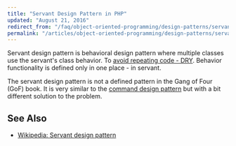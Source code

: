 ```yaml
---
title: "Servant Design Pattern in PHP"
updated: "August 21, 2016"
redirect_from: "/faq/object-oriented-programming/design-patterns/servant/"
permalink: "/articles/object-oriented-programming/design-patterns/servant/"
---
```


Servant design pattern is behavioral design pattern where multiple classes use
the servant's class behavior. To
[avoid repeating code - DRY](https://en.wikipedia.org/wiki/Don%27t_repeat_yourself).
Behavior functionality is defined only in one place - in servant.

The servant design pattern is not a defined pattern in the Gang of Four (GoF)
book. It is very similar to the
[command design pattern](/faq/object-oriented-programming/design-patterns/command/)
but with a bit different solution to the problem.

## See Also

* [Wikipedia: Servant design pattern](https://en.wikipedia.org/wiki/Servant_(design_pattern))
